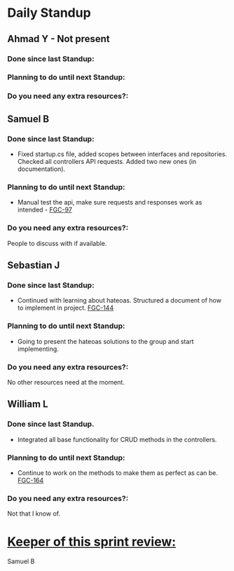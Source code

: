 # Daily Standup

## Ahmad Y - Not present

### Done since last Standup:



### Planning to do until next Standup:



### Do you need any extra resources?:



## Samuel B

### Done since last Standup:

- Fixed startup.cs file, added scopes between interfaces and repositories. Checked all controllers API requests. Added two new ones (in documentation). 

### Planning to do until next Standup:

- Manual test the api, make sure requests and responses work as intended - [FGC-97](https://sebastianjones.atlassian.net/browse/FGC-97)

### Do you need any extra resources?:

People to discuss with if available.  

## Sebastian J

### Done since last Standup:

- Continued with learning about hateoas. Structured a document of how to implement in project. [FGC-144](https://sebastianjones.atlassian.net/browse/FGC-144) 

### Planning to do until next Standup:

- Going to present the hateoas solutions to the group and start implementing. 

### Do you need any extra resources?:

No other resources need at the moment. 



## William L

### Done since last Standup.

- Integrated all base functionality for CRUD methods in the controllers.

### Planning to do until next Standup:

- Continue to work on the methods to make them as perfect as can be. [FGC-164](https://sebastianjones.atlassian.net/browse/FGC-164)

### Do you need any extra resources?:

Not that I know of. 



# **<u>Keeper of this sprint review:</u>**

Samuel B